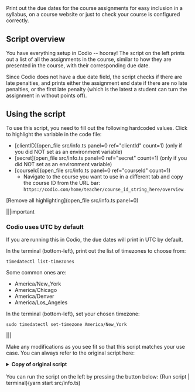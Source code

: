 ##

Print out the due dates for the course assignments for easy inclusion in a syllabus, on a course website or just to check your course is configured correctly.

## Script overview
You have everything setup in Codio -- hooray! The script on the left prints out a list of all the assignments in the course, similar to how they are presented in the course, with their corresponding due date.

Since Codio does not have a due date field, the script checks if there are late penalties, and prints either the assignment end date if there are no late penalties, or the first late penalty (which is the latest a student can turn the assignment in without points off).

## Using the script
To use this script, you need to fill out the following hardcoded values. Click to highlight the variable in the code file:
* [clientID](open_file src/info.ts panel=0 ref="clientId" count=1) (only if you did NOT set as an environment variable)
* [secret](open_file src/info.ts panel=0 ref="secret" count=1)  (only if you did NOT set as an environment variable)
* [courseId](open_file src/info.ts panel=0 ref="courseId" count=1)
    * Navigate to the course you want to use in a different tab and copy the course ID from the URL bar: `https://codio.com/home/teacher/course_id_string_here/overview`

[Remove all highlighting](open_file src/info.ts panel=0)

|||important
### Codio uses UTC by default
If you are running this in Codio, the due dates will print in UTC by default.

In the terminal (bottom-left), print out the list of timezones to choose from:
```
timedatectl list-timezones
```

Some common ones are:
 * America/New_York
 * America/Chicago
 * America/Denver
 * America/Los_Angeles

In the terminal (bottom-left), set your chosen timezone:
```
sudo timedatectl set-timezone America/New_York
```

|||

Make any modifications as you see fit so that this script matches your use case. You can always refer to the original script here:
<details>
  <summary>
     <b>Copy of original script</b>
  </summary>

    require('dotenv').config()
    import codio from 'codio-api-js'
    import _ from 'lodash'
    const api = codio.v1

    const clientId = process.env['CLIENT'] || 'clientId'
    const secret = process.env['SECRET'] || 'secret'

    // hardcoded values
    const courseId = 'courseId'

    async function main() {
      await api.auth(clientId, secret)

      const course = await api.course.info(courseId)
      for (const module of course.modules) {
        console.log(`${module.name} :`)
        for (const assignment of module.assignments) {
          const settings = await api.assignment.getSettings(courseId, assignment.id)
          let due = settings.endTime ? settings.endTime.toLocaleString() : 'No'
          if (settings.penalties && settings.penalties?.length > 0) {
            due = _.sortBy(settings.penalties, ['datetime'])[0].datetime.toLocaleString()
          }
          console.log(`  ${assignment.name} - Due ${due}`)
        }
      }
    }

    main().catch(_ => {
      console.error(_);
      process.exit(1)
    })
      
</details>

<br>
You can run the script on the left by pressing the button below:
{Run script | terminal}(yarn start src/info.ts)
